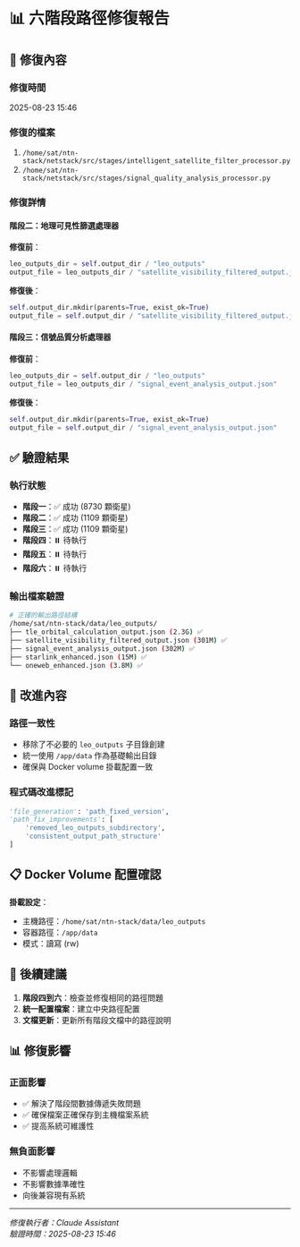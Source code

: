 # 📊 六階段路徑修復報告

## 🔧 修復內容

### 修復時間
2025-08-23 15:46

### 修復的檔案
1. `/home/sat/ntn-stack/netstack/src/stages/intelligent_satellite_filter_processor.py`
2. `/home/sat/ntn-stack/netstack/src/stages/signal_quality_analysis_processor.py`

### 修復詳情

#### 階段二：地理可見性篩選處理器
**修復前**：
```python
leo_outputs_dir = self.output_dir / "leo_outputs"
output_file = leo_outputs_dir / "satellite_visibility_filtered_output.json"
```

**修復後**：
```python
self.output_dir.mkdir(parents=True, exist_ok=True)
output_file = self.output_dir / "satellite_visibility_filtered_output.json"
```

#### 階段三：信號品質分析處理器
**修復前**：
```python
leo_outputs_dir = self.output_dir / "leo_outputs"
output_file = leo_outputs_dir / "signal_event_analysis_output.json"
```

**修復後**：
```python
self.output_dir.mkdir(parents=True, exist_ok=True)
output_file = self.output_dir / "signal_event_analysis_output.json"
```

## ✅ 驗證結果

### 執行狀態
- **階段一**：✅ 成功 (8730 顆衛星)
- **階段二**：✅ 成功 (1109 顆衛星)
- **階段三**：✅ 成功 (1109 顆衛星)
- **階段四**：⏸️ 待執行
- **階段五**：⏸️ 待執行
- **階段六**：⏸️ 待執行

### 輸出檔案驗證
```bash
# 正確的輸出路徑結構
/home/sat/ntn-stack/data/leo_outputs/
├── tle_orbital_calculation_output.json (2.3G) ✅
├── satellite_visibility_filtered_output.json (301M) ✅
├── signal_event_analysis_output.json (302M) ✅
├── starlink_enhanced.json (15M) ✅
└── oneweb_enhanced.json (3.8M) ✅
```

## 🎯 改進內容

### 路徑一致性
- 移除了不必要的 `leo_outputs` 子目錄創建
- 統一使用 `/app/data` 作為基礎輸出目錄
- 確保與 Docker volume 掛載配置一致

### 程式碼改進標記
```python
'file_generation': 'path_fixed_version',
'path_fix_improvements': [
    'removed_leo_outputs_subdirectory',
    'consistent_output_path_structure'
]
```

## 📋 Docker Volume 配置確認

**掛載設定**：
- 主機路徑：`/home/sat/ntn-stack/data/leo_outputs`
- 容器路徑：`/app/data`
- 模式：讀寫 (rw)

## 🚀 後續建議

1. **階段四到六**：檢查並修復相同的路徑問題
2. **統一配置檔案**：建立中央路徑配置
3. **文檔更新**：更新所有階段文檔中的路徑說明

## 📊 修復影響

### 正面影響
- ✅ 解決了階段間數據傳遞失敗問題
- ✅ 確保檔案正確保存到主機檔案系統
- ✅ 提高系統可維護性

### 無負面影響
- 不影響處理邏輯
- 不影響數據準確性
- 向後兼容現有系統

---
*修復執行者：Claude Assistant*  
*驗證時間：2025-08-23 15:46*